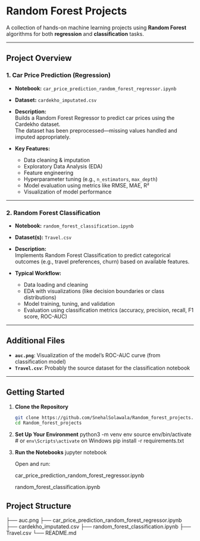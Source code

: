 # Random Forest Projects

A collection of hands-on machine learning projects using **Random Forest** algorithms for both **regression** and **classification** tasks.

---

##  Project Overview

### 1. Car Price Prediction (Regression)
- **Notebook:** `car_price_prediction_random_forest_regressor.ipynb`  
- **Dataset:** `cardekho_imputated.csv`  
- **Description:**  
  Builds a Random Forest Regressor to predict car prices using the Cardekho dataset.  
  The dataset has been preprocessed—missing values handled and imputed appropriately.

- **Key Features:**  
  - Data cleaning & imputation  
  - Exploratory Data Analysis (EDA)  
  - Feature engineering  
  - Hyperparameter tuning (e.g., `n_estimators`, `max_depth`)  
  - Model evaluation using metrics like RMSE, MAE, R²  
  - Visualization of model performance

---

### 2. Random Forest Classification
- **Notebook:** `random_forest_classification.ipynb`  
- **Dataset(s):** `Travel.csv`
- **Description:**  
  Implements Random Forest Classification to predict categorical outcomes (e.g., travel preferences, churn) based on available features.

- **Typical Workflow:**  
  - Data loading and cleaning  
  - EDA with visualizations (like decision boundaries or class distributions)  
  - Model training, tuning, and validation  
  - Evaluation using classification metrics (accuracy, precision, recall, F1 score, ROC-AUC)

---

##  Additional Files

- **`auc.png`**: Visualization of the model’s ROC-AUC curve (from classification model)  
- **`Travel.csv`**: Probably the source dataset for the classification notebook

---

##  Getting Started

1. **Clone the Repository**
   ```bash
   git clone https://github.com/SnehalSolawala/Random_forest_projects.git
   cd Random_forest_projects


2. **Set Up Your Environment**
    python3 -m venv env
    source env/bin/activate  # or `env\Scripts\activate` on Windows
    pip install -r requirements.txt

3. **Run the Notebooks**
      jupyter notebook

    Open and run:

    car_price_prediction_random_forest_regressor.ipynb
    
    random_forest_classification.ipynb

##  Project Structure
  ├── auc.png
  ├── car_price_prediction_random_forest_regressor.ipynb
  ├── cardekho_imputated.csv
  ├── random_forest_classification.ipynb
  ├── Travel.csv
  └── README.md
